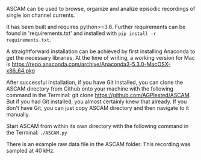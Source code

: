ASCAM can be used to browse, organize and analize episodic recordings of single ion channel currents.

It has been built and requires python>=3.6. Further requirements can be found in 'requirements.txt' and installed with 
`pip install -r requirements.txt`.

A straightforward installation can be achieved by first installing Anaconda to get the necessary libraries. At the time of writing, a working version for Mac is https://repo.anaconda.com/archive/Anaconda3-5.3.0-MacOSX-x86_64.pkg 

After successful installation, if you have Git installed, you can clone the ASCAM directory from Github onto your machine with the following command in the Terminal: git clone https://github.com/AGPlested/ASCAM. But if you had Git installed, you almost certainly knew that already. If you don't have Git, you can just copy ASCAM directory and then navigate to it manually.

Start ASCAM from within its own directory with the following command in the Terminal: `./ASCAM.py`

There is an example raw data file in the ASCAM folder. This recording was sampled at 40 kHz.
